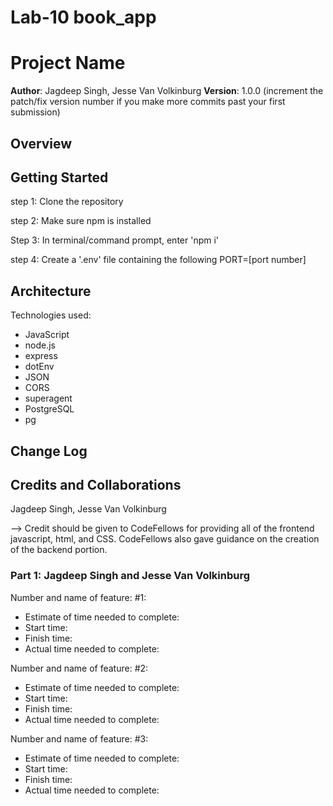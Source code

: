 # Lab-10 book_app


# Project Name

**Author**: Jagdeep Singh, Jesse Van Volkinburg
**Version**: 1.0.0 (increment the patch/fix version number if you make more commits past your first submission)

## Overview
<!-- Provide a high level overview of what this application is and why you are building it, beyond the fact that it's an assignment for this class. (i.e. What's your problem domain?) -->


## Getting Started

  step 1: Clone the repository
  
  step 2: Make sure npm is installed
  
  Step 3: In terminal/command prompt, enter 'npm i' 
  
  step 4: Create a '.env' file containing the following
        PORT=[port number]


## Architecture

Technologies used:

  - JavaScript
  - node.js
  - express
  - dotEnv
  - JSON
  - CORS
  - superagent
  - PostgreSQL
  - pg

## Change Log


## Credits and Collaborations

Jagdeep Singh, Jesse Van Volkinburg

-->
Credit should be given to CodeFellows for providing all of the frontend javascript, html, and CSS. CodeFellows also gave guidance on the creation of the backend portion.


### Part 1: Jagdeep Singh and Jesse Van Volkinburg

Number and name of feature: #1:

- Estimate of time needed to complete:
- Start time:
- Finish time:
- Actual time needed to complete:

Number and name of feature: #2:

- Estimate of time needed to complete:
- Start time:
- Finish time:
- Actual time needed to complete:

Number and name of feature: #3:

- Estimate of time needed to complete:
- Start time:
- Finish time:
- Actual time needed to complete: